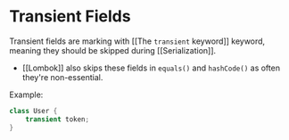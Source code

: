 # Transient Fields 

Transient fields are marking with [[The `transient` keyword]] keyword, meaning they should be skipped during [[Serialization]]. 

- [[Lombok]] also skips these fields in `equals()` and `hashCode()` as often they're non-essential.

Example: 

```java
class User {
	transient token;
}
```

